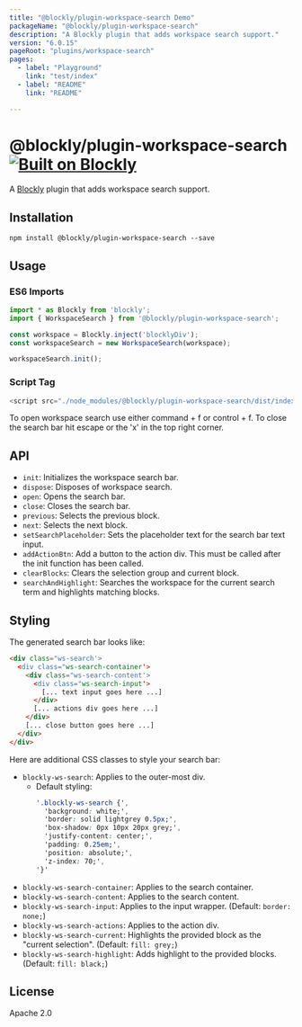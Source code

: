 ```yaml
---
title: "@blockly/plugin-workspace-search Demo"
packageName: "@blockly/plugin-workspace-search"
description: "A Blockly plugin that adds workspace search support."
version: "6.0.15"
pageRoot: "plugins/workspace-search"
pages:
  - label: "Playground"
    link: "test/index"
  - label: "README"
    link: "README"

---
```

# @blockly/plugin-workspace-search [![Built on Blockly](https://tinyurl.com/built-on-blockly)](https://github.com/google/blockly)

A [Blockly](https://www.npmjs.com/package/blockly) plugin that adds workspace search support.

## Installation

```
npm install @blockly/plugin-workspace-search --save
```

## Usage

### ES6 Imports
```js
import * as Blockly from 'blockly';
import { WorkspaceSearch } from '@blockly/plugin-workspace-search';

const workspace = Blockly.inject('blocklyDiv');
const workspaceSearch = new WorkspaceSearch(workspace);

workspaceSearch.init();
```
### Script Tag
```js
<script src="./node_modules/@blockly/plugin-workspace-search/dist/index.js"></script>
```

To open workspace search use either command + f or control + f. To close the search bar hit escape or the 'x' in the top right corner.

## API

- `init`: Initializes the workspace search bar.
- `dispose`: Disposes of workspace search.
- `open`: Opens the search bar.
- `close`: Closes the search bar.
- `previous`: Selects the previous block.
- `next`: Selects the next block.
- `setSearchPlaceholder`: Sets the placeholder text for the search bar text input.
- `addActionBtn`: Add a button to the action div. This must be called after the init function has been called.
- `clearBlocks`: Clears the selection group and current block.
- `searchAndHighlight`: Searches the workspace for the current search term and highlights matching blocks.

## Styling

The generated search bar looks like:
```html
<div class="ws-search'>
  <div class="ws-search-container'>
    <div class="ws-search-content'>
      <div class="ws-search-input'>
        [... text input goes here ...]
      </div>
      [... actions div goes here ...]
    </div>
    [... close button goes here ...]
  </div>
</div>
```

Here are additional CSS classes to style your search bar:
- `blockly-ws-search`: Applies to the outer-most div.
  - Default styling:
    ```css
    '.blockly-ws-search {',
      'background: white;',
      'border: solid lightgrey 0.5px;',
      'box-shadow: 0px 10px 20px grey;',
      'justify-content: center;',
      'padding: 0.25em;',
      'position: absolute;',
      'z-index: 70;',
    '}'
    ```
- `blockly-ws-search-container`: Applies to the search container.
- `blockly-ws-search-content`: Applies to the search content.
- `blockly-ws-search-input`: Applies to the input wrapper. (Default: `border: none;`)
- `blockly-ws-search-actions`: Applies to the action div.
- `blockly-ws-search-current`: Highlights the provided block as the "current selection". (Default: `fill: grey;`)
- `blockly-ws-search-highlight`: Adds highlight to the provided blocks. (Default: `fill: black;`)

## License
Apache 2.0
